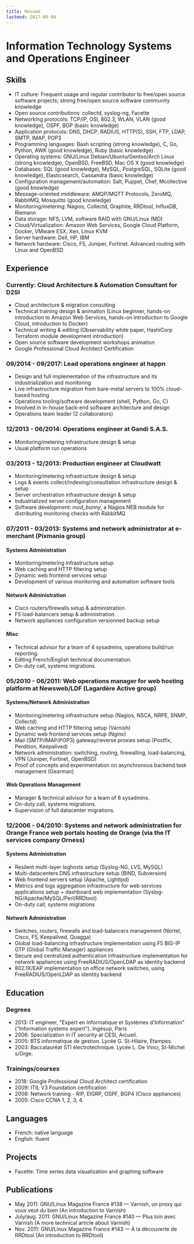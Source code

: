 ```yaml
---
title: Résumé
lastmod: 2017-09-04
---
```


# Information Technology Systems and Operations Engineer

## Skills

* IT culture: Frequent usage and regular contributor to free/open source software projects; strong free/open source software community knowledge
* Open source contributions: collectd, syslog-ng, Facette
* Networking protocols: TCP/IP, OSI, 802.3, WLAN, VLAN (good knowledge), OSPF, BGP (basic knowledge)
* Application protocols: DNS, DHCP, RADIUS, HTTP(S), SSH, FTP, LDAP, SMTP, IMAP, POP3
* Programming languages: Bash scripting (strong knowledge), C, Go, Python, AWK (good knowledge), Ruby (basic knowledge)
* Operating systems: GNU/Linux Debian/Ubuntu/Gentoo/Arch Linux (strong knowledge), OpenBSD, FreeBSD, Mac OS X (good knowledge)
* Databases: SQL (good knowledge), MySQL, PostgreSQL, SQLite (good knowledge), Elasticsearch, Cassandra (basic knowledge)
* Configuration management/automation: Salt, Puppet, Chef, Mcollective (good knowledge)
* Message-oriented middleware: AMQP/MQTT Protocols, ZeroMQ, RabbitMQ, Mosquitto (good knowledge)
* Monitoring/metering: Nagios, Collectd, Graphite, RRDtool, InfluxDB, Riemann
* Data storage: NFS, LVM, software RAID with GNU/Linux (MD)
* Cloud/Virtualization: Amazon Web Services, Google Cloud Platform, Docker, VMware ESX, Xen, Linux KVM
* Server hardware: Dell, HP, IBM
* Network hardware: Cisco, F5, Juniper, Fortinet. Advanced routing with Linux and OpenBSD

## Experience

### Currently: Cloud Architecture & Automation Consultant for D2SI

* Cloud architecture & migration consulting
* Technical training design & animation (Linux beginner, hands-on introduction to Amazon Web Services, hands-on introduction to Google Cloud, introduction to Docker)
* Technical writing & editing (Observability white paper, HashiCorp Terraform module development introduction)
* Open source software development workshops animation
* Google Professional Cloud Architect Certification

### 09/2014 - 09/2017: Lead operations engineer at happn

* Design and full implementation of the infrastructure and its industrialization and monitoring
* Live infrastructure migration from bare-metal servers to 100% cloud-based hosting
* Operations tooling/software development (shell, Python, Go, C)
* Involved in in-house back-end software architecture and design
* Operations team leader (2 collaborators)

### 12/2013 - 06/2014: Operations engineer at Gandi S.A.S.

* Monitoring/metering infrastructure design & setup
* Usual platform run operations

### 03/2013 - 12/2013: Production engineer at Cloudwatt

* Monitoring/metering infrastructure design & setup
* Logs & events collect/indexing/consultation infrastructure design & setup
* Server orchestration infrastructure design & setup
* Industrialized server configuration management
* Software development: *mod_bunny*, a Nagios NEB module for distributing monitoring checks with RabbitMQ

### 07/2011 - 03/2013: Systems and network administrator at e-merchant (Pixmania group)

#### Systems Administration

* Monitoring/metering infrastructure setup
* Web caching and HTTP filtering setup
* Dynamic web frontend services setup
* Development of various monitoring and automation software tools

#### Network Administration

* Cisco routers/firewalls setup & administration
* F5 load-balancers setup & administration
* Network appliances configuration versionned backup setup

#### Misc

* Technical advisor for a team of 4 sysadmins, operations build/run reporting.
* Editing French/English technical documentation.
* On-duty call, systems migrations.

### 05/2010 - 06/2011: Web operations manager for web hosting platform at Newsweb/LDF (Lagardère Active group)

#### Systems/Network Administration

* Monitoring/metering infrastructure setup (Nagios, NSCA, NRPE, SNMP, Collectd)
* Web caching and HTTP filtering setup (Varnish)
* Dynamic web frontend services setup (Nginx)
* Mail (SMTP/IMAP/POP3) gateway/reverse proxies setup (Postfix, Perdition, Keepalived)
* Network administration: switching, routing, firewalling, load-balancing, VPN (Juniper, Fortinet, OpenBSD)
* Proof of concepts and experimentation on asynchronous backend task management (Gearman)

#### Web Operations Management

* Manager & technical advisor for a team of 6 sysadmins.
* On-duty call, systems migrations.
* Supervision of full datacenter migrations.

### 12/2006 - 04/2010: Systems and network administration for Orange France web portals hosting de Orange (via the IT services company Orness)

#### Systems Administration

* Resilent multi-layer loghosts setup (Syslog-NG, LVS, MySQL)
* Multi-datacenters DNS infrastructure setup (BIND, Subversion)
* Web frontend servers setup (Apache, Lighttpd)
* Metrics and logs aggregation infrastructure for web services applications setup + dashboard web implementation (Syslog-NG/Apache/MySQL/Perl/RRDtool)
* On-duty call, systems migrations

#### Network Administration

* Switches, routers, firewalls and load-balancers management (Nortel, Cisco, F5, Keepalived, Quagga)
* Global load-balancing infrastructure implementation using F5 BIG-IP GTP (Global Traffic Manager) appliances
* Secure and centralized authentication infrastructure implementation for network appliances using FreeRADIUS/OpenLDAP as identity backend
* 802.1X/EAP implementation on office network switches, using FreeRADIUS/OpenLDAP as identity backend

## Education

### Degrees

* 2013: IT engineer, "Expert en Informatique et Systèmes d'Information" ("Information systems expert"). Ingésup, Paris
* 2006: Specialization in IT security at CESI, Arcueil.
* 2005: BTS informatique de gestion. Lycée G. St-Hilaire, Etampes.
* 2003: Baccalauréat STI électrotechnique. Lycée L. De Vinci, St-Michel s/Orge.

### Trainings/courses

* 2018: Google Professional Cloud Architect certification
* 2009: ITIL V3 Foundation certification
* 2008: Network training - RIP, EIGRP, OSPF, BGP4 (Cisco appliances)
* 2005: Cisco CCNA 1, 2, 3, 4.

## Languages

* French: native language
* English: fluent

## Projects

* Facette: Time series data visualization and graphing software

## Publications

* May 2011: GNU/Linux Magazine France #138 — Varnish, un proxy qui vous veut du bien (An introduction to Varnish)
* July/aug. 2011: GNU/Linux Magazine France #140 — Plus loin avec Varnish (A more technical article about Varnish)
* Nov. 2011: GNU/Linux Magazine France #143 — À la découverte de RRDtool (An introduction to RRDtool)
